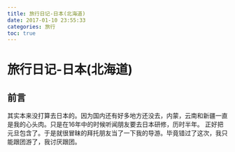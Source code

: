 ```yaml
---
title: 旅行日记-日本(北海道)
date: 2017-01-10 23:55:33
categories: 旅行
toc: true
---
```

# 旅行日记-日本(北海道)

## 前言

其实本来没打算去日本的。因为国内还有好多地方还没去，内蒙，云南和新疆一直是我的心头肉。只是在16年中的时候听闻朋友要去日本研修，历时半年。
正好把元旦包含了。于是就很冒昧的拜托朋友当了一下我的导游。毕竟错过了这次，我只能跟团游了，我讨厌跟团。

